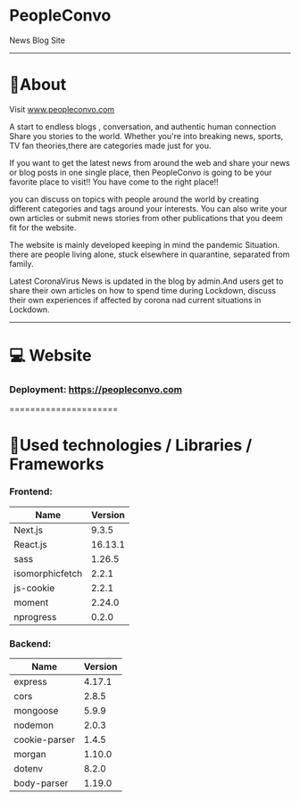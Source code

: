 # PeopleConvo
News Blog Site


--------------------

#  📌About

Visit www.peopleconvo.com 

A start to endless blogs , conversation, and authentic human connection Share you stories to the world. Whether you're into breaking news, sports, 
                                TV fan theories,there are categories made just for you.
                                
                                
If you want  to get the latest news from around the web and share your  news  or blog posts  in one single place, then PeopleConvo is going to be your favorite place to visit!! You have come to the right place!!


you can discuss on topics with people around the world  by creating different categories and tags around your interests. You can also write your own articles or submit news stories from other publications that you deem fit for the website.

The website is mainly developed keeping in mind the pandemic Situation. there are people living alone, stuck elsewhere in quarantine, separated from family.


Latest CoronaVirus News is updated in the blog by admin.And users get to share their own articles on how to spend time during Lockdown, discuss their own experiences if affected by corona nad current situations in Lockdown. 


----------------------------
# 💻 Website

###  Deployment:   https://peopleconvo.com



=====================

 # 🔧Used technologies / Libraries / Frameworks
 
 ### Frontend:

| Name          | Version       |
| ------------- | ------------- |
| Next.js       | 9.3.5         |
| React.js      | 16.13.1       |
| sass          | 1.26.5        |
|isomorphicfetch| 2.2.1         |
|js-cookie      | 2.2.1         |
| moment        | 2.24.0        |
| nprogress     | 0.2.0         |

### Backend:

| Name          | Version       |
| ------------- | ------------- |
| express       | 4.17.1        |
| cors          | 2.8.5         |
| mongoose      | 5.9.9         |
|nodemon        | 2.0.3         |
|cookie-parser  | 1.4.5         |
| morgan        | 1.10.0        |
| dotenv        | 8.2.0         |
| body-parser   | 1.19.0        |


